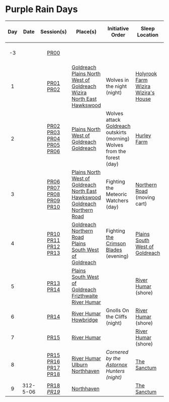 # Purple Rain Days

| Day | Date | Session(s) | Place(s) | Initiative Order | Sleep Location | Player Character Visions |
|:---:|---|:---:|---|---|---|---|
| -3 | | [PR00](sessions/PR00.md) | | | | [Thanea](../../astarus/people/thanea.md) Deva Dream 1
| 1 | | [PR01](sessions/PR01.md)<br />[PR02](sessions/PR02.md) | [Goldreach](../../astarus/civilisations/kingdom-of-astor/settlements/goldreach/README.md)<br />[Plains North West of Goldreach](../../astarus/places/wilderness/plains-north-west-of-goldreach.md)<br />[Wizira](../../astarus/people/wizira.md)<br />[North East Hawkswood](../../astarus/places/wilderness/north-east-hawkswood.md) | Wolves in the night (night) | [Holyrook Farm](../../astarus/civilisations/kingdom-of-astor/settlements/goldreach/places/holyrook-farm.md)<br />[Wizira](../../astarus/people/wizira.md)<br />[Wizira's House](../../astarus/civilisations/kingdom-of-astor/settlements/goldreach/places/wiziras-house.md)
| 2 | | [PR02](sessions/PR02.md)<br />[PR03](sessions/PR03.md)<br />[PR04](sessions/PR04.md)<br />[PR05](sessions/PR05.md)<br />[PR06](sessions/PR06.md) | [Plains North West of Goldreach](../../astarus/places/wilderness/plains-north-west-of-goldreach.md)<br />[Goldreach](../../astarus/civilisations/kingdom-of-astor/settlements/goldreach/README.md) | Wolves attack [Goldreach](../../astarus/civilisations/kingdom-of-astor/settlements/goldreach/README.md) outskirts (morning)<br />Wolves from the forest (day) | [Hurley Farm](../../astarus/civilisations/kingdom-of-astor/settlements/goldreach/places/hurley-farm.md) | [Thanea](../../astarus/people/thanea.md) Deva Dream 2
| 3 | | [PR06](sessions/PR06.md)<br />[PR07](sessions/PR07.md)<br />[PR08](sessions/PR08.md)<br />[PR09](sessions/PR09.md)<br />[PR10](sessions/PR10.md) | [Plains North West of Goldreach](../../astarus/places/wilderness/plains-north-west-of-goldreach.md)<br />[North East Hawkswood](../../astarus/places/wilderness/north-east-hawkswood.md)<br />[Goldreach](../../astarus/civilisations/kingdom-of-astor/settlements/goldreach/README.md)<br />[Northern Road](../../astarus/places/roads/northern-road.md) | Fighting the Meteoric Watchers (day) | [Northern Road](../../astarus/places/roads/northern-road.md) (moving cart) | [Saoirse](../../astarus/people/saoirse.md) Deva Dream 1
| 4 | | [PR10](sessions/PR10.md)<br />[PR11](sessions/PR11.md)<br />[PR12](sessions/PR12.md)<br />[PR13](sessions/PR13.md) | [Goldreach](../../astarus/civilisations/kingdom-of-astor/settlements/goldreach/README.md)<br />[Northern Road](../../astarus/places/roads/northern-road.md)<br />[Plains South West of Goldreach](../../astarus/places/wilderness/plains-south-west-of-goldreach.md) | Fighting [the Crimson Blades](../../astarus/civilisations/kingdom-of-astor/organisations/the-crimson-blades.md) (evening) | [Plains South West of Goldreach](../../astarus/places/wilderness/plains-south-west-of-goldreach.md)
| 5 | | [PR13](sessions/PR13.md)<br />[PR14](sessions/PR14.md) | [Plains South West of Goldreach](../../astarus/places/wilderness/plains-south-west-of-goldreach.md)<br />[Frizthwaite](../../astarus/places/villages/frizthwaite.md)<br />[River Humar](../../astarus/places/rivers-lakes/river-humar.md) | | [River Humar](../../astarus/places/rivers-lakes/river-humar.md) (shore) | Torbra Standing Stones 1
| 6 | | [PR14](sessions/PR14.md) | [River Humar](../../astarus/places/rivers-lakes/river-humar.md)<br />[Howbridge](../../astarus/places/towns/howbridge.md) | Gnolls On the Cliffs (night) | [River Humar](../../astarus/places/rivers-lakes/river-humar.md) (shore)
| 7 | | [PR15](sessions/PR15.md) | [River Humar](../../astarus/places/rivers-lakes/river-humar.md) | | [River Humar](../../astarus/places/rivers-lakes/river-humar.md) (shore)
| 8 | | [PR15](sessions/PR15.md)<br />[PR16](sessions/PR16.md)<br />[PR17](sessions/PR17.md)<br />[PR18](sessions/PR18.md) | [River Humar](../../astarus/places/rivers-lakes/river-humar.md)<br />[Ulburn](../../astarus/places/villages/ulburn.md)<br />[Northhaven](../../astarus/places/cities/northhaven.md) | *Cornered by the [Astornox](../../astarus/civilisations/kingdom-of-astor/organisations/astornox/astornox.md) Hunters (night)* | [The Sanctum](../../astarus/places/buildings/the-sanctum.md) | [Saoirse](../../astarus/people/saoirse.md) Patron Chat 1 |
| 9 | 312-5-06 | [PR18](sessions/PR18.md)<br />*[PR19](sessions/PR19.md)* | [Northhaven](../../astarus/places/cities/northhaven.md) | | [The Sanctum](../../astarus/places/buildings/the-sanctum.md) |

